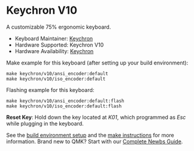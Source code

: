 # Keychron V10

A customizable 75% ergonomic keyboard.

* Keyboard Maintainer: [Keychron](https://github.com/keychron)
* Hardware Supported: Keychron V10
* Hardware Availability: [Keychron](https://www.keychron.com)

Make example for this keyboard (after setting up your build environment):

    make keychron/v10/ansi_encoder:default
    make keychron/v10/iso_encoder:default

Flashing example for this keyboard:

    make keychron/v10/ansi_encoder:default:flash
    make keychron/v10/iso_encoder:default:flash

**Reset Key**: Hold down the key located at *K01*, which programmed as *Esc* while plugging in the keyboard.

See the [build environment setup](https://docs.qmk.fm/#/getting_started_build_tools) and the [make instructions](https://docs.qmk.fm/#/getting_started_make_guide) for more information. Brand new to QMK? Start with our [Complete Newbs Guide](https://docs.qmk.fm/#/newbs).
